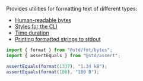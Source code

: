 Provides utilities for formatting text of different types:

- [Human-readable bytes](https://jsr.io/@std/fmt/doc/bytes/~)
- [Styles for the CLI](https://jsr.io/@std/fmt/doc/colors/~)
- [Time duration](https://jsr.io/@std/fmt/doc/duration/~)
- [Printing formatted strings to stdout](https://jsr.io/@std/fmt/doc/printf/~)

```ts
import { format } from "@std/fmt/bytes";
import { assertEquals } from "@std/assert";

assertEquals(format(1337), "1.34 kB");
assertEquals(format(100), "100 B");
```
